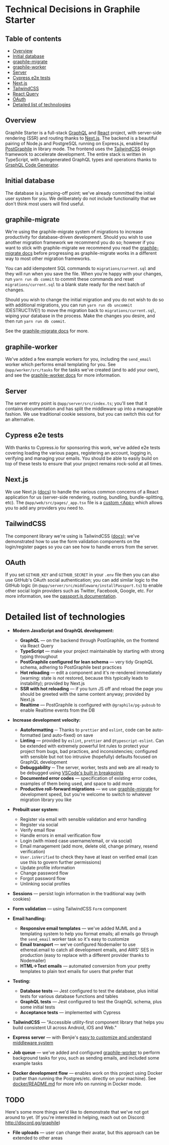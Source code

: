 # Technical Decisions in Graphile Starter

## Table of contents

- [Overview](#overview)
- [Initial database](#initial-database)
- [graphile-migrate](#graphile-migrate)
- [graphile-worker](#graphile-worker)
- [Server](#server)
- [Cypress e2e tests](#cypress-e2e-tests)
- [Next.js](#nextjs)
- [TailwindCSS](#tailwindcss)
- [React Query](#react-query)
- [OAuth](#oauth)
- [Detailed list of technologies](#detailed-list-of-technologies)

## Overview

Graphile Starter is a full-stack [GraphQL](https://graphql.org/learn/) and
[React](https://reactjs.org/) project, with server-side rendering (SSR) and
routing thanks to [Next.js](https://nextjs.org/). The backend is a beautiful
pairing of Node.js and PostgreSQL running on Express.js, enabled by
[PostGraphile](https://www.graphile.org/postgraphile/) in library mode. The
frontend uses the [TailwindCSS](https://tailwindcss.com/) design framework to
accelerate development. The entire stack is written in TypeScript, with
autogenerated GraphQL types and operations thanks to
[GrsphQL Code Generator](https://the-guild.dev/graphql/codegen).

## Initial database

The database is a jumping-off point; we've already committed the initial user
system for you. We deliberately do not include functionality that we don't think
most users will find useful.

## graphile-migrate

We're using the graphile-migrate system of migrations to increase productivity
for database-driven development. Should you wish to use another migration
framework we recommend you do so; however if you want to stick with
graphile-migrate we recommend you read the
[graphile-migrate docs](https://github.com/graphile/migrate) before progressing
as graphile-migrate works in a different way to most other migration frameworks.

You can add idempotent SQL commands to `migrations/current.sql` and they will
run when you save the file. When you're happy with your changes, run
`yarn run db commit` to commit these commands and reset `migrations/current.sql`
to a blank state ready for the next batch of changes.

Should you wish to change the initial migration and you do not wish to do so
with additional migrations, you can run `yarn run db uncommit` (DESTRUCTIVE!) to
move the migration back to `migrations/current.sql`, wiping your database in the
process. Make the changes you desire, and then run `yarn run db commit`.

See the [graphile-migrate docs](https://github.com/graphile/migrate) for more.

## graphile-worker

We've added a few example workers for you, including the `send_email` worker
which performs email templating for you. See `@app/worker/src/tasks` for the
tasks we've created (and to add your own), and see the
[graphile-worker docs](https://github.com/graphile/worker) for more information.

## Server

The server entry point is `@app/server/src/index.ts`; you'll see that it
contains documentation and has split the middleware up into a manageable
fashion. We use traditional cookie sessions, but you can switch this out for an
alternative.

## Cypress e2e tests

With thanks to Cypress.io for sponsoring this work, we've added e2e tests
covering loading the various pages, registering an account, logging in,
verifying and managing your emails. You should be able to easily build on top of
these tests to ensure that your project remains rock-solid at all times.

## Next.js

We use Next.js ([docs](https://nextjs.org/)) to handle the various common
concerns of a React application for us (server-side rendering, routing,
bundling, bundle-splitting, etc). The `@app/web/src/pages/_app.tsx` file is a
[custom &lt;App&gt;](https://nextjs.org/docs#custom-app) which allows you to add
any providers you need to.

## TailwindCSS

The component library we're using is TailwindCSS
([docs](https://tailwindcss.com/)); we've demonstrated how to use the form
validation components on the login/register pages so you can see how to handle
errors from the server.

## OAuth

If you set `GITHUB_KEY` and `GITHUB_SECRET` in your `.env` file then you can
also use GitHub's OAuth social authentication; you can add similar logic to the
GitHub logic (in `@app/server/src/middleware/installPassport.ts`) to enable
other social login providers such as Twitter, Facebook, Google, etc. For more
information, see the
[passport.js documentation](http://www.passportjs.org/docs/).

# Detailed list of technologies

- **Modern JavaScript and GraphQL development:**

  - **GraphQL** — on the backend through PostGraphile, on the frontend via React
    Query
  - **TypeScript** — make your project maintainable by starting with strong
    typing throughout
  - **PostGraphile configured for lean schema** — very tidy GraphQL schema,
    adhering to PostGraphile best practices
  - **Hot reloading** — edit a component and it's re-rendered immediately
    (warning: state is _not_ restored, because this typically leads to
    instability); provided by Next.js
  - **SSR with hot reloading** — if you turn JS off and reload the page you
    should be greeted with the same content anyway; provided by Next.js
  - **Realtime** — PostGraphile is configured with `@graphile/pg-pubsub` to
    enable Realtime events from the DB

* **Increase development velocity:**

  - **Autoformatting** ─ Thanks to `prettier` and `eslint`, code can be
    auto-formatted (and auto-fixed) on save
  - **Linting** — provided by `eslint`, `prettier` and `@typescript-eslint`. Can
    be extended with extremely powerful lint rules to protect your project from
    bugs, bad practices, and inconsistencies; configured with sensible but not
    too intrusive (hopefully) defaults focused on GraphQL development
  - **Debuggability** ─ The server, worker, tests and web are all ready to be
    debugged using
    [VSCode's built in breakpoints](https://code.visualstudio.com/docs/editor/debugging)
  - **Documented error codes** — specification of existing error codes, examples
    of them being used, and space to add more
  - **Productive roll-forward migrations** — we use
    <a href="https://github.com/graphile/migrate">graphile-migrate</a> for
    development speed, but you're welcome to switch to whatever migration
    library you like

* **Prebuilt user system:**

  - Register via email with sensible validation and error handling
  - Register via social
  - Verify email flow
  - Handle errors in email verification flow
  - Login (with mixed case username/email, or via social)
  - Email management (add more, delete old, change primary, resend verification)
  - `User.isVerified` to check they have at least on verified email (can use
    this to govern further permissions)
  - Update profile information
  - Change password flow
  - Forgot password flow
  - Unlinking social profiles

* **Sessions** — persist login information in the traditional way (with cookies)
* **Form validation** — using TailwindCSS `Form` component
* **Email handling:**
  - **Responsive email templates** — we've added MJML and a templating system to
    help you format emails; all emails go through the `send_email` worker task
    so it's easy to customize
  - **Email transport** — we've configured Nodemailer to use ethereal.email to
    catch all development emails, and AWS' SES in production (easy to replace
    with a different provider thanks to Nodemailer)
  - **HTML→Text emails** — automated conversion from your pretty templates to
    plain text emails for users that prefer that
* **Testing:**
  - **Database tests** — Jest configured to test the database, plus initial
    tests for various database functions and tables
  - **GraphQL tests** — Jest configured to test the GraphQL schema, plus some
    initial tests
  - **Acceptance tests** — implemented with Cypress
* **TailwindCSS** — "Accessible utility-first component library that helps you
  build consistent UI across Android, iOS and Web."

- **Express server** — with Benjie's
  [easy to customize and understand middleware system](@app/server/src/index.ts)

- **Job queue** — we've added and configured
  <a href="https://github.com/graphile/worker">graphile-worker</a> to perform
  background tasks for you, such as sending emails, and included some example
  tasks

* **Docker development flow** — enables work on this project using Docker
  (rather than running the Postgres/etc. directly on your machine). See
  [docker/README.md](docker/README.md) for more info on running in Docker mode.

## TODO

Here's some more things we'd like to demonstrate that we've not got around to
yet. (If you're interested in helping, reach out on Discord:
http://discord.gg/graphile)

- **File uploads** — user can change their avatar, but this approach can be
  extended to other areas
